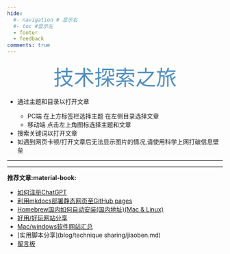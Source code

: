 ```yaml
---
hide:
  #- navigation # 显示右
  #- toc #显示左
  - footer
  - feedback
comments: true
---
```



 <center><font  color= #518FC1 size=7 >技术探索之旅</font></center>

<center>
<font  color= #608DBD>
<p id="hitokoto">
  <a href="#" id="hitokoto_text"></a>
</p>
<!-- 本例不能添加链接内容，放在此处只是因为此接口比较方便，也许能够解决大部分的需求-->
<script>
  fetch('https://v1.hitokoto.cn')
    .then(response => response.json())
    .then(data => {
      const hitokoto = document.querySelector('#hitokoto_text')
      hitokoto.href = `https://hitokoto.cn/?uuid=${data.uuid}`
      hitokoto.innerText = data.hitokoto
    })
    .catch(console.error)
</script>
</font>
</center>

<!-- ???+Note "$e^{i \pi}+1=0$ :octicons-heart-fill-24:{ .heart }" 
    - 只分享好玩有趣的东西~
    - 通过主题和目录以打开文章  
        - PC端 在上方标签栏选择主题 在左侧目录选择文章
        - 移动端 点击左上角图标选择主题和文章   

    - 搜索关键词以打开文章
    - 如遇到打开文章后无法显示图片的情况,请使用科学上网 -->
<!-- <link rel="stylesheet" href="https://cdn.staticfile.org/font-awesome/4.7.0/css/font-awesome.css"> -->

<div id="rcorners2">
<div id="rcorners1">
<!-- <i class="fa fa-calendar" style="font-size:100"></i> -->
<body>
    <p class="p1"></p>
    <script>
        //格式：2020年04月12日 10:20:00 星期二
        function format(newDate) {
            var day = newDate.getDay()
            var y = newDate.getFullYear()
            var m = (newDate.getMonth() + 1) < 10 ? "0" + (newDate.getMonth() + 1) : (newDate.getMonth() + 1)
            var d = newDate.getDate() < 10 ? "0" + newDate.getDate() : newDate.getDate()
            var h = newDate.getHours() < 10 ? "0" + newDate.getHours() : newDate.getHours()
            var min = newDate.getMinutes() < 10 ? "0" + newDate.getMinutes() : newDate.getMinutes()
            var s = newDate.getSeconds() < 10 ? "0" + newDate.getSeconds() : newDate.getSeconds()
 
            var dict = {
                1: "一",
                2: "二",
                3: "三",
                4: "四",
                5: "五",
                6: "六",
                0: "天",
            }
            //var week=["日","一","二","三","四","五","六"]
            return y + "年" + m + "月" + d + "日" + h + ":" + min + ":" + s + " 星期" + dict[day]
        }
        
        var timerId = setInterval(function(){
            var newDate = new Date()
          document.querySelector(".p1").textContent = format(newDate)
        },1000)
        
  </script>
</body>
<!-- <b><span id="time"></span></b> -->

</div>
<ul>
  <li>通过主题和目录以打开文章</li>
      <ul>
        <li>PC端 在上方标签栏选择主题 在左侧目录选择文章</li>
        <li>移动端 点击左上角图标选择主题和文章</li>
      </ul>
  <li>搜索关键词以打开文章</li>
  <li>如遇到网页卡顿/打开文章后无法显示图片的情况,请使用科学上网打破信息壁垒</li>
</ul>

</div>
  

***  
***  


<strong>推荐文章:material-book:</strong>

  - [如何注册ChatGPT](develop/ChatGPT.md)
  - [利用mkdocs部署静态网页至GitHub pages](blog/Mkdocs/mkdocs1.md)
  - [Homebrew国内如何自动安装(国内地址)(Mac & Linux)](blog/Mac/homebrew.md)
  - [好用/好玩网站分享](blog/Webplay.md)
  - [Mac/windows软件网站汇总](blog/macsoft.md)
  - [实用脚本分享](blog/technique sharing/jiaoben.md)
  - [留言板](waline.md)



[^Knowing-that-loving-you-has-no-ending]:太阳总是能温暖向日葵


<head>
<!-- Start of Howxm client code snippet -->
<script>
function _howxm(){_howxmQueue.push(arguments)}
window._howxmQueue=window._howxmQueue||[];
_howxm('setAppID','14429fca-cac1-4551-a472-b046a96ebb75');
(function(){var scriptId='howxm_script';
if(!document.getElementById(scriptId)){
var e=document.createElement('script'),
t=document.getElementsByTagName('script')[0];
e.setAttribute('id',scriptId);
e.type='text/javascript';e.async=!0;
e.src='https://static.howxm.com/sdk.js';
t.parentNode.insertBefore(e,t)}})();
</script>
<!-- End of Howxm client code snippet -->
</head>


 



 


